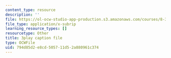 ```yaml
---
content_type: resource
description: ''
file: https://ol-ocw-studio-app-production.s3.amazonaws.com/courses/8-333-statistical-mechanics-i-statistical-mechanics-of-particles-fall-2013/794d85d2e8cd505711d52a880961c374_4RX_lpoGRBg.srt
file_type: application/x-subrip
learning_resource_types: []
resourcetype: Other
title: 3play caption file
type: OCWFile
uid: 794d85d2-e8cd-5057-11d5-2a880961c374
---
```

